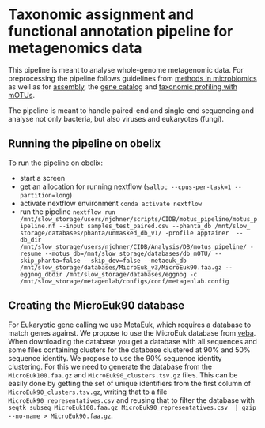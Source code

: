 # Taxonomic assignment and functional annotation pipeline for metagenomics data

This pipeline is meant to analyse whole-genome metagenomic data.
For preprocessing the pipeline follows guidelines from [methods in microbiomics](https://methods-in-microbiomics.readthedocs.io/en/latest/preprocessing/preprocessing.html) as well as for [assembly](https://methods-in-microbiomics.readthedocs.io/en/latest/assembly/metagenomic_workflows.html#id1), the [gene catalog](https://methods-in-microbiomics.readthedocs.io/en/latest/assembly/metagenomic_workflows.html#gene-catalogs) and [taxonomic profiling with mOTUs](https://methods-in-microbiomics.readthedocs.io/en/latest/taxonomic_profiling/metagenomes.html).

The pipeline is meant to handle paired-end and single-end sequencing and analyse not only bacteria, but also viruses and eukaryotes (fungi).

## Running the pipeline on obelix

To run the pipeline on obelix:

- start a screen
- get an allocation for running nextflow (`salloc --cpus-per-task=1 --partition=long`)
- activate nextflow environment `conda activate nextflow`
- run the pipeline `nextflow run /mnt/slow_storage/users/njohner/scripts/CIDB/motus_pipeline/motus_pipeline.nf --input samples_test_paired.csv --phanta_db /mnt/slow_
storage/databases/phanta/unmasked_db_v1/ -profile apptainer  --db_dir /mnt/slow_storage/users/njohner/CIDB/Analysis/DB/motus_pipeline/ -resume --motus_db=/mnt/slow_storage/databases/db_mOTU/ --skip_phanta=false --skip_dev=false --metaeuk_db /mnt/slow_storage/databases/MicroEuk_v3/MicroEuk90.faa.gz --eggnog_dbdir /mnt/slow_storage/databases/eggnog -c /mnt/slow_storage/metagenlab/configs/conf/metagenlab.config`

## Creating the MicroEuk90 database

For Eukaryotic gene calling we use MetaEuk, which requires a database to match genes against. We propose to use the MicroEuk database from [veba](https://github.com/jolespin/veba). When downloading the database you get a database with all sequences and some files containing clusters for the database clustered at 90% and 50% sequence identity. We propose to use the 90% sequence identity clustering. For this we need to generate the database from the `MicroEuk100.faa.gz` and `MicroEuk90_clusters.tsv.gz` files. This can be easily done by getting the set of unique identifiers from the first column of `MicroEuk90_clusters.tsv.gz`, writing that to a file `MicroEuk90_representatives.csv` and reusing that to filter the database with `seqtk subseq MicroEuk100.faa.gz MicroEuk90_representatives.csv  | gzip --no-name > MicroEuk90.faa.gz`.
